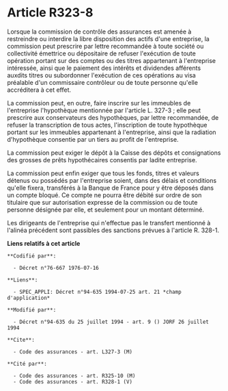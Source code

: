 # Article R323-8

Lorsque la commission de contrôle des assurances est amenée à restreindre ou interdire la libre disposition des actifs d'une
entreprise, la commission peut prescrire par lettre recommandée à toute société ou collectivité émettrice ou dépositaire de
refuser l'exécution de toute opération portant sur des comptes ou des titres appartenant à l'entreprise intéressée, ainsi que
le paiement des intérêts et dividendes afférents auxdits titres ou subordonner l'exécution de ces opérations au visa
préalable d'un commissaire contrôleur ou de toute personne qu'elle accréditera à cet effet.

La commission peut, en outre, faire inscrire sur les immeubles de l'entreprise l'hypothèque mentionnée par l'article L.
327-3 ; elle peut prescrire aux conservateurs des hypothèques, par lettre recommandée, de refuser la transcription de tous
actes, l'inscription de toute hypothèque portant sur les immeubles appartenant à l'entreprise, ainsi que la radiation
d'hypothèque consentie par un tiers au profit de l'entreprise.

La commission peut exiger le dépôt à la Caisse des dépôts et consignations des grosses de prêts hypothécaires consentis par
ladite entreprise.

La commission peut enfin exiger que tous les fonds, titres et valeurs détenus ou possédés par l'entreprise soient, dans des
délais et conditions qu'elle fixera, transférés à la Banque de France pour y être déposés dans un compte bloqué. Ce compte ne
pourra être débité sur ordre de son titulaire que sur autorisation expresse de la commission ou de toute personne désignée
par elle, et seulement pour un montant déterminé.

Les dirigeants de l'entreprise qui n'effectue pas le transfert mentionné à l'alinéa précédent sont passibles des sanctions
prévues à l'article R. 328-1.

**Liens relatifs à cet article**

	**Codifié par**:

	  - Décret n°76-667 1976-07-16

	**Liens**:

	  - SPEC_APPLI: Décret n°94-635 1994-07-25 art. 21 *champ d'application*

	**Modifié par**:

	  - Décret n°94-635 du 25 juillet 1994 - art. 9 () JORF 26 juillet 1994

	**Cite**:

	  - Code des assurances - art. L327-3 (M)

	**Cité par**:

	  - Code des assurances - art. R325-10 (M)
	  - Code des assurances - art. R328-1 (V)
